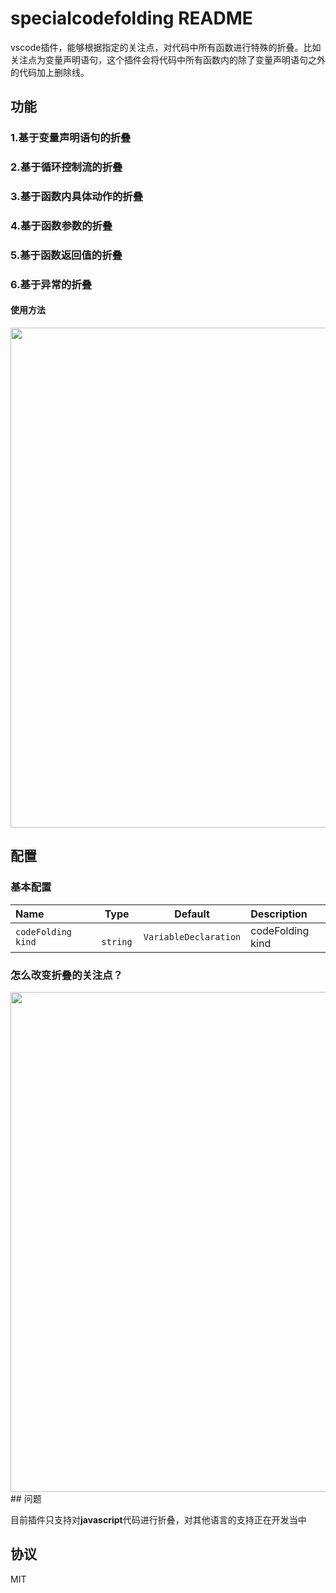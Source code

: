 # specialcodefolding README
vscode插件，能够根据指定的关注点，对代码中所有函数进行特殊的折叠。比如关注点为变量声明语句，这个插件会将代码中所有函数内的除了变量声明语句之外的代码加上删除线。

## 功能

### 1.基于变量声明语句的折叠
### 2.基于循环控制流的折叠
### 3.基于函数内具体动作的折叠
### 4.基于函数参数的折叠
### 5.基于函数返回值的折叠
### 6.基于异常的折叠


#### 使用方法


<img width="800" src="https://s2.loli.net/2022/11/15/mt54AlHqxZsVk3Q.gif">




## 配置

### 基本配置

| Name                 |   Type    | Default                | Description      |
| :------------------- | :-------: | :-------------------:  | :--------------- |
| `codeFolding kind  ` | ` string` | `VariableDeclaration`  | codeFolding kind |


### 怎么改变折叠的关注点？

<img width="800" src="https://s2.loli.net/2022/11/15/dtgTYMk1y2Nfwaq.gif" >
## 问题

目前插件只支持对**javascript**代码进行折叠，对其他语言的支持正在开发当中

## 协议

MIT